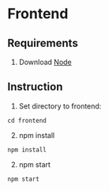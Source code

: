 # Frontend

## Requirements
1. Download [Node](https://nodejs.org/en/download/)

## Instruction
1. Set directory to frontend:
```
cd frontend
```
2. npm install
```
npm install
```
2. npm start
```
npm start
```
